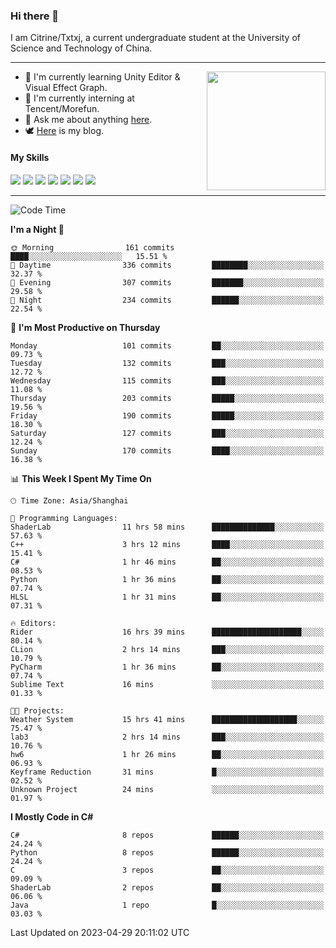 ### Hi there 👋

I am Citrine/Txtxj, a current undergraduate student at the University of Science and Technology of China.

---

<img align="right" height="190" src="http://github-profile-summary-cards.vercel.app/api/cards/stats?username=txtxj&theme=vue">

- 🌱 I'm currently learning Unity Editor & Visual Effect Graph.
- 🐶 I'm currently interning at Tencent/Morefun.
- 💬 Ask me about anything [here](https://github.com/txtxj/txtxj/issues).
- 🕊️ [Here](https://txtxj.top) is my blog.

#### My Skills

![](https://img.shields.io/badge/C%23-239120?logo=csharp&logoColor=fff)
![](https://img.shields.io/badge/Unity-000000?logo=unity&logoColor=fff)
![](https://img.shields.io/badge/Python-3e74a2?logo=python&logoColor=fff)
![](https://img.shields.io/badge/C++-65318e?logo=cplusplus&logoColor=fff)
![](https://img.shields.io/badge/C-5654a2?logo=c&logoColor=fff)
![](https://img.shields.io/badge/Blender-f5792a?logo=blender&logoColor=fff)
![](https://img.shields.io/badge/SQL-cc2927?logo=microsoftsqlserver&logoColor=fff)

---

<!--START_SECTION:waka-->
![Code Time](http://img.shields.io/badge/Code%20Time-836%20hrs%2041%20mins-blue)

**I'm a Night 🦉** 

```text
🌞 Morning                161 commits         ████░░░░░░░░░░░░░░░░░░░░░   15.51 % 
🌆 Daytime                336 commits         ████████░░░░░░░░░░░░░░░░░   32.37 % 
🌃 Evening                307 commits         ███████░░░░░░░░░░░░░░░░░░   29.58 % 
🌙 Night                  234 commits         ██████░░░░░░░░░░░░░░░░░░░   22.54 % 
```
📅 **I'm Most Productive on Thursday** 

```text
Monday                   101 commits         ██░░░░░░░░░░░░░░░░░░░░░░░   09.73 % 
Tuesday                  132 commits         ███░░░░░░░░░░░░░░░░░░░░░░   12.72 % 
Wednesday                115 commits         ███░░░░░░░░░░░░░░░░░░░░░░   11.08 % 
Thursday                 203 commits         █████░░░░░░░░░░░░░░░░░░░░   19.56 % 
Friday                   190 commits         █████░░░░░░░░░░░░░░░░░░░░   18.30 % 
Saturday                 127 commits         ███░░░░░░░░░░░░░░░░░░░░░░   12.24 % 
Sunday                   170 commits         ████░░░░░░░░░░░░░░░░░░░░░   16.38 % 
```


📊 **This Week I Spent My Time On** 

```text
🕑︎ Time Zone: Asia/Shanghai

💬 Programming Languages: 
ShaderLab                11 hrs 58 mins      ██████████████░░░░░░░░░░░   57.63 % 
C++                      3 hrs 12 mins       ████░░░░░░░░░░░░░░░░░░░░░   15.41 % 
C#                       1 hr 46 mins        ██░░░░░░░░░░░░░░░░░░░░░░░   08.53 % 
Python                   1 hr 36 mins        ██░░░░░░░░░░░░░░░░░░░░░░░   07.74 % 
HLSL                     1 hr 31 mins        ██░░░░░░░░░░░░░░░░░░░░░░░   07.31 % 

🔥 Editors: 
Rider                    16 hrs 39 mins      ████████████████████░░░░░   80.14 % 
CLion                    2 hrs 14 mins       ███░░░░░░░░░░░░░░░░░░░░░░   10.79 % 
PyCharm                  1 hr 36 mins        ██░░░░░░░░░░░░░░░░░░░░░░░   07.74 % 
Sublime Text             16 mins             ░░░░░░░░░░░░░░░░░░░░░░░░░   01.33 % 

🐱‍💻 Projects: 
Weather System           15 hrs 41 mins      ███████████████████░░░░░░   75.47 % 
lab3                     2 hrs 14 mins       ███░░░░░░░░░░░░░░░░░░░░░░   10.76 % 
hw6                      1 hr 26 mins        ██░░░░░░░░░░░░░░░░░░░░░░░   06.93 % 
Keyframe Reduction       31 mins             █░░░░░░░░░░░░░░░░░░░░░░░░   02.52 % 
Unknown Project          24 mins             ░░░░░░░░░░░░░░░░░░░░░░░░░   01.97 % 
```

**I Mostly Code in C#** 

```text
C#                       8 repos             ██████░░░░░░░░░░░░░░░░░░░   24.24 % 
Python                   8 repos             ██████░░░░░░░░░░░░░░░░░░░   24.24 % 
C                        3 repos             ██░░░░░░░░░░░░░░░░░░░░░░░   09.09 % 
ShaderLab                2 repos             ██░░░░░░░░░░░░░░░░░░░░░░░   06.06 % 
Java                     1 repo              █░░░░░░░░░░░░░░░░░░░░░░░░   03.03 % 
```




 Last Updated on 2023-04-29 20:11:02 UTC
<!--END_SECTION:waka-->
